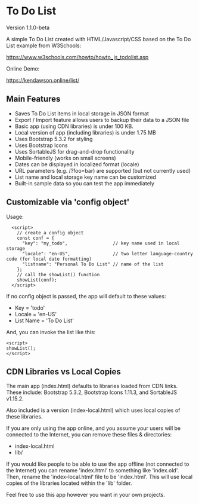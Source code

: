 # To Do List 
Version 1.1.0-beta 

A simple To Do List created with HTML/Javascript/CSS based on the To Do List example from W3Schools:

<a href="https://www.w3schools.com/howto/howto_js_todolist.asp" target="_blank">https://www.w3schools.com/howto/howto_js_todolist.asp</a>

Online Demo: 

<a href="https://kendawson.online/list/" target="_blank">https://kendawson.online/list/</a>

## Main Features

* Saves To Do List items in local storage in JSON format
* Export / Import feature allows users to backup their data to a JSON file
* Basic app (using CDN libraries) is under 100 KB.
* Local version of app (including libraries) is under 1.75 MB
* Uses Bootstrap 5.3.2 for styling
* Uses Bootstrap Icons
* Uses SortableJS for drag-and-drop functionality
* Mobile-friendly (works on small screens)
* Dates can be displayed in localized format (locale)
* URL parameters (e.g. /?foo=bar) are supported (but not currently used)
* List name and local storage key name can be customized
* Built-in sample data so you can test the app immediately

## Customizable via 'config object'

Usage:

```
  <script>
    // create a config object
    const conf = {
      "key": "my_todo",                 // key name used in local storage
      "locale": "en-US",                // two letter language-country code (for local date formatting)
      "listname": "Personal To Do List" // name of the list
    };
    // call the showList() function
    showList(conf);
  </script>
```

If no config object is passed, the app will default to these values:
* Key = 'todo'
* Locale = 'en-US'
* List Name = 'To Do List'

And, you can invoke the list like this: 

```
<script>
showList();
</script>
```
## CDN Libraries vs Local Copies

The main app (index.html) defaults to libraries loaded from CDN links. These include: Bootstrap 5.3.2, Bootstrap Icons 1.11.3, and SortableJS v1.15.2.

Also included is a version (index-local.html) which uses local copies of these libraries. 

If you are only using the app online, and you assume your users will be connected to the Internet, you can remove these files & directories:

* index-local.html
* lib/

If you would like people to be able to use the app offline (not connected to the Internet) you can rename 'index.html' to something like 'index.old'. Then, rename the 'index-local.html' file to be 'index.html'. This will use local copies of the libraries located within the 'lib' folder. 

Feel free to use this app however you want in your own projects.


